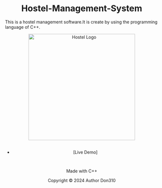 <h1 align="center">Hostel-Management-System</h1>
<p>This is a hostel management software.It is create by using the programming language of C++.</p>

<div align="center"><img src="./image/demo.png.png" alt="Hostel Logo" width="350"/>
</br></br>

- [Live Demo]
</br>






<p align="center">Made with C++</p>
<p align="center">Copyright © 2024 Author Don310</p>
